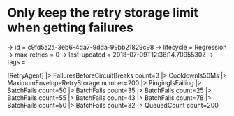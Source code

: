 # Only keep the retry storage limit when getting failures

-> id = c9fd5a2a-3eb6-4da7-9dda-99bb21829c98
-> lifecycle = Regression
-> max-retries = 0
-> last-updated = 2018-07-09T12:36:14.7095530Z
-> tags = 

[RetryAgent]
|> FailuresBeforeCircuitBreaks count=3
|> CooldownIs50Ms
|> MaximumEnvelopeRetryStorage number=200
|> PingingIsFailing
|> BatchFails count=50
|> BatchFails count=35
|> BatchFails count=25
|> BatchFails count=55
|> BatchFails count=43
|> BatchFails count=78
|> BatchFails count=50
|> BatchFails count=32
|> QueuedCount count=200
~~~
